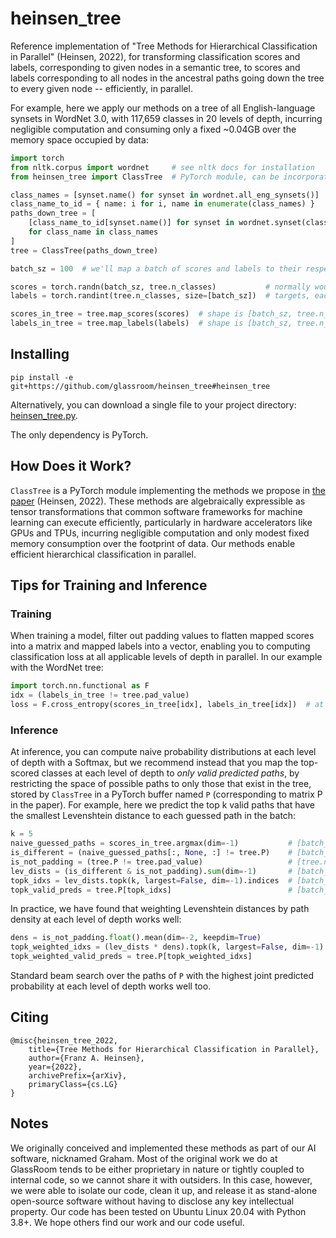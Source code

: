 # heinsen_tree

Reference implementation of "Tree Methods for Hierarchical Classification in Parallel" (Heinsen, 2022), for transforming classification scores and labels, corresponding to given nodes in a semantic tree, to scores and labels corresponding to all nodes in the ancestral paths going down the tree to every given node -- efficiently, in parallel.

For example, here we apply our methods on a tree of all English-language synsets in WordNet 3.0, with 117,659 classes in 20 levels of depth, incurring negligible computation and consuming only a fixed ~0.04GB over the memory space occupied by data:

```python
import torch
from nltk.corpus import wordnet     # see nltk docs for installation
from heinsen_tree import ClassTree  # PyTorch module, can be incorporated in models

class_names = [synset.name() for synset in wordnet.all_eng_synsets()]
class_name_to_id = { name: i for i, name in enumerate(class_names) }
paths_down_tree = [
    [class_name_to_id[synset.name()] for synset in wordnet.synset(class_name).hypernym_paths()[-1]]
    for class_name in class_names
]
tree = ClassTree(paths_down_tree)

batch_sz = 100  # we'll map a batch of scores and labels to their respective ancestral paths

scores = torch.randn(batch_sz, tree.n_classes)           # normally would be predicted by a model
labels = torch.randint(tree.n_classes, size=[batch_sz])  # targets, each a class in the tree

scores_in_tree = tree.map_scores(scores)  # shape is [batch_sz, tree.n_levels, tree.n_classes]
labels_in_tree = tree.map_labels(labels)  # shape is [batch_sz, tree.n_levels]
```

## Installing

`pip install -e git+https://github.com/glassroom/heinsen_tree#heinsen_tree`

Alternatively, you can download a single file to your project directory: [heinsen_tree.py](heinsen_tree/heinsen_tree.py).

The only dependency is PyTorch.


## How Does it Work?

`ClassTree` is a PyTorch module implementing the methods we propose in [the paper](https://arxiv.org) (Heinsen, 2022). These methods are algebraically expressible as tensor transformations that common software frameworks for machine learning can execute efficiently, particularly in hardware accelerators like GPUs and TPUs, incurring negligible computation and only modest fixed memory consumption over the footprint of data. Our methods enable efficient hierarchical classification in parallel.


## Tips for Training and Inference

### Training

When training a model, filter out padding values to flatten mapped scores into a matrix and mapped labels into a vector, enabling you to computing classification loss at all applicable levels of depth in parallel. In our example with the WordNet tree:

```python
import torch.nn.functional as F
idx = (labels_in_tree != tree.pad_value)
loss = F.cross_entropy(scores_in_tree[idx], labels_in_tree[idx])  # at all applicable levels of depth
```

### Inference

At inference, you can compute naive probability distributions at each level of depth with a Softmax, but we recommend instead that you map the top-scored classes at each level of depth to *only valid predicted paths*, by restricting the space of possible paths to only those that exist in the tree, stored by `ClassTree` in a PyTorch buffer named `P` (corresponding to matrix P in the paper). For example, here we predict the top k valid paths that have the smallest Levenshtein distance to each guessed path in the batch:

```python
k = 5
naive_guessed_paths = scores_in_tree.argmax(dim=-1)           # [batch_sz, tree.n_levels]
is_different = (naive_guessed_paths[:, None, :] != tree.P)    # [batch_sz, tree.n_classes, tree.n_levels]
is_not_padding = (tree.P != tree.pad_value)                   # [tree.n_classes, tree.n_levels] 
lev_dists = (is_different & is_not_padding).sum(dim=-1)       # [batch_sz, tree.n_classes]
topk_idxs = lev_dists.topk(k, largest=False, dim=-1).indices  # [batch_sz, k]
topk_valid_preds = tree.P[topk_idxs]                          # [batch_sz, k, tree.n_levels]
```

In practice, we have found that weighting Levenshtein distances by path density at each level of depth works well:

```python
dens = is_not_padding.float().mean(dim=-2, keepdim=True)                        # [1, tree.n_levels]
topk_weighted_idxs = (lev_dists * dens).topk(k, largest=False, dim=-1).indices  # [batch_sz, k]
topk_weighted_valid_preds = tree.P[topk_weighted_idxs]                          # [batch_sz, k, tree.n_levels]
```

Standard beam search over the paths of `P` with the highest joint predicted probability at each level of depth works well too.

## Citing

```
@misc{heinsen_tree_2022,
    title={Tree Methods for Hierarchical Classification in Parallel},
    author={Franz A. Heinsen},
    year={2022},
    archivePrefix={arXiv},
    primaryClass={cs.LG}
}
```

## Notes

We originally conceived and implemented these methods as part of our AI software, nicknamed Graham. Most of the original work we do at GlassRoom tends to be either proprietary in nature or tightly coupled to internal code, so we cannot share it with outsiders. In this case, however, we were able to isolate our code, clean it up, and release it as stand-alone open-source software without having to disclose any key intellectual property. Our code has been tested on Ubuntu Linux 20.04 with Python 3.8+. We hope others find our work and our code useful.
